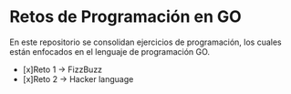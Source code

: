 # Retos de Programación en GO
En este repositorio se consolidan ejercicios de programación, los cuales están enfocados en el lenguaje de programación GO.

- [x]Reto 1 -> FizzBuzz
- [x]Reto 2 -> Hacker language
